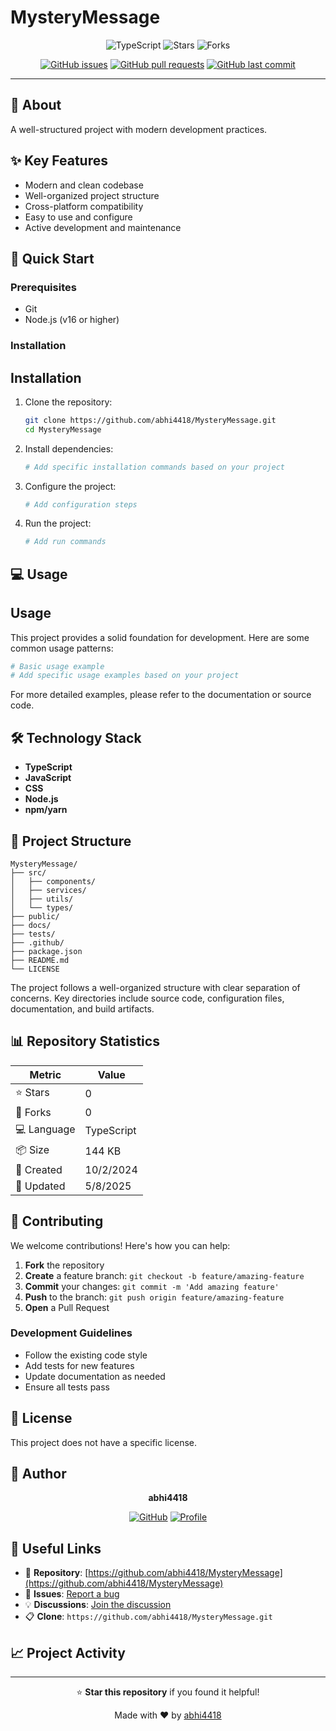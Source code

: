 # MysteryMessage

<div align="center">

 ![TypeScript](https://img.shields.io/badge/Language-TypeScript-blue.svg) ![Stars](https://img.shields.io/github/stars/abhi4418/MysteryMessage?style=social) ![Forks](https://img.shields.io/github/forks/abhi4418/MysteryMessage?style=social)

[![GitHub issues](https://img.shields.io/github/issues/abhi4418/MysteryMessage)](https://github.com/abhi4418/MysteryMessage/issues)
[![GitHub pull requests](https://img.shields.io/github/issues-pr/abhi4418/MysteryMessage)](https://github.com/abhi4418/MysteryMessage/pulls)
[![GitHub last commit](https://img.shields.io/github/last-commit/abhi4418/MysteryMessage)](https://github.com/abhi4418/MysteryMessage/commits)

</div>

---

## 📖 About

A well-structured project with modern development practices.

## ✨ Key Features

- Modern and clean codebase
- Well-organized project structure
- Cross-platform compatibility
- Easy to use and configure
- Active development and maintenance

## 🚀 Quick Start

### Prerequisites

- Git
- Node.js (v16 or higher)

### Installation

## Installation

1. Clone the repository:
   ```bash
   git clone https://github.com/abhi4418/MysteryMessage.git
   cd MysteryMessage
   ```

2. Install dependencies:
   ```bash
   # Add specific installation commands based on your project
   ```

3. Configure the project:
   ```bash
   # Add configuration steps
   ```

4. Run the project:
   ```bash
   # Add run commands
   ```

## 💻 Usage

## Usage

This project provides a solid foundation for development. Here are some common usage patterns:

```bash
# Basic usage example
# Add specific usage examples based on your project
```

For more detailed examples, please refer to the documentation or source code.

## 🛠️ Technology Stack

- **TypeScript**
- **JavaScript**
- **CSS**
- **Node.js**
- **npm/yarn**

## 📁 Project Structure

```text
MysteryMessage/
├── src/
│   ├── components/
│   ├── services/
│   ├── utils/
│   └── types/
├── public/
├── docs/
├── tests/
├── .github/
├── package.json
├── README.md
└── LICENSE
```

The project follows a well-organized structure with clear separation of concerns. Key directories include source code, configuration files, documentation, and build artifacts.

## 📊 Repository Statistics

| Metric | Value |
|--------|-------|
| ⭐ Stars | 0 |
| 🍴 Forks | 0 |
| 💻 Language | TypeScript |
| 📦 Size | 144 KB |
| 📅 Created | 10/2/2024 |
| 🔄 Updated | 5/8/2025 |

## 🤝 Contributing

We welcome contributions! Here's how you can help:

1. **Fork** the repository
2. **Create** a feature branch: `git checkout -b feature/amazing-feature`
3. **Commit** your changes: `git commit -m 'Add amazing feature'`
4. **Push** to the branch: `git push origin feature/amazing-feature`
5. **Open** a Pull Request

### Development Guidelines

- Follow the existing code style
- Add tests for new features
- Update documentation as needed
- Ensure all tests pass

## 📄 License

This project does not have a specific license.

## 👤 Author

<div align="center">

**abhi4418**

[![GitHub](https://img.shields.io/badge/GitHub-abhi4418-181717?style=for-the-badge&logo=github)](https://github.com/abhi4418)
[![Profile](https://github.com/abhi4418)](https://github.com/abhi4418)

</div>

## 🔗 Useful Links

- 📁 **Repository**: [https://github.com/abhi4418/MysteryMessage](https://github.com/abhi4418/MysteryMessage)
- 🐛 **Issues**: [Report a bug](https://github.com/abhi4418/MysteryMessage/issues)
- 💡 **Discussions**: [Join the discussion](https://github.com/abhi4418/MysteryMessage/discussions)
- 📋 **Clone**: `https://github.com/abhi4418/MysteryMessage.git`

## 📈 Project Activity



---

<div align="center">

⭐ **Star this repository** if you found it helpful!

Made with ❤️ by [abhi4418](https://github.com/abhi4418)

</div>
